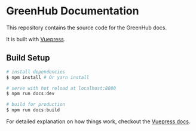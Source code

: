 # GreenHub Documentation

This repository contains the source code for the GreenHub docs.

It is built with [Vuepress](https://vuepress.vuejs.org/).

## Build Setup

``` bash
# install dependencies
$ npm install # Or yarn install

# serve with hot reload at localhost:8080
$ npm run docs:dev

# build for production
$ npm run docs:build
```

For detailed explanation on how things work, checkout the [Vuepress docs](https://vuepress.vuejs.org/guide/).
